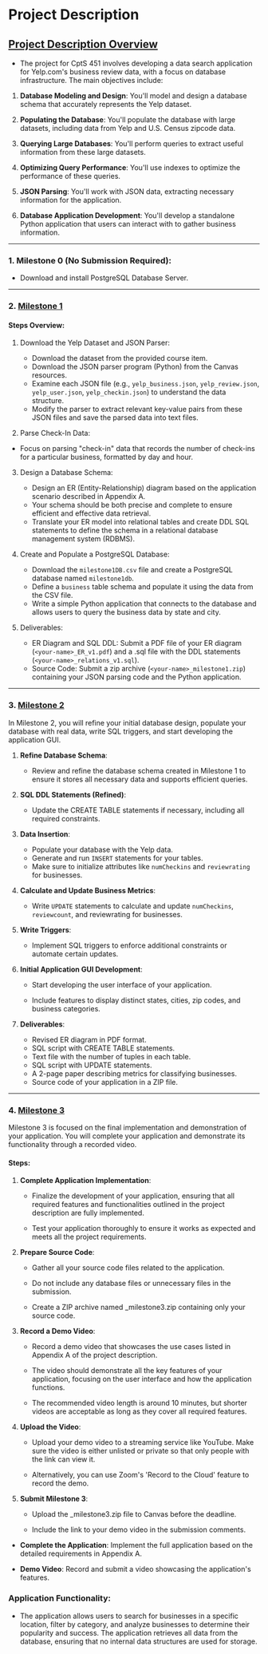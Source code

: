# Project Description

## [Project Description Overview](https://github.com/MarkShinozaki/CPTS451-DatabaseSystems/tree/Project/Project%20Description)

- The project for CptS 451 involves developing a data search application for Yelp.com's business review data, with a focus on database infrastructure. The main objectives include:

1. **Database Modeling and Design**: You'll model and design a database schema that accurately represents the Yelp dataset.
   
2. **Populating the Database**: You'll populate the database with large datasets, including data from Yelp and U.S. Census zipcode data.
   
3. **Querying Large Databases**: You'll perform queries to extract useful information from these large datasets.
   
4. **Optimizing Query Performance**: You'll use indexes to optimize the performance of these queries.
   
5. **JSON Parsing**: You'll work with JSON data, extracting necessary information for the application.
    
6. **Database Application Development**: You'll develop a standalone Python application that users can interact with to gather business information.

---


### 1. Milestone 0 (No Submission Required):

- Download and install PostgreSQL Database Server.

---

### 2. [Milestone 1](https://github.com/MarkShinozaki/CPTS451-DatabaseSystems/tree/Project/Project%20Milestone%201)

#### Steps Overview:

1. Download the Yelp Dataset and JSON Parser:
      - Download the dataset from the provided course item.
      - Download the JSON parser program (Python) from the Canvas resources.
      - Examine each JSON file (e.g., `yelp_business.json`, `yelp_review.json`, `yelp_user.json`, `yelp_checkin.json`) to understand the data structure.
      - Modify the parser to extract relevant key-value pairs from these JSON files and save the parsed data into text files.

2. Parse Check-In Data:

- Focus on parsing "check-in" data that records the number of check-ins for a particular business, formatted by day and hour.

3. Design a Database Schema:

   - Design an ER (Entity-Relationship) diagram based on the application scenario described in Appendix A.
   - Your schema should be both precise and complete to ensure efficient and effective data retrieval.
   - Translate your ER model into relational tables and create DDL SQL statements to define the schema in a relational database management system (RDBMS).

4. Create and Populate a PostgreSQL Database:

   - Download the `milestone1DB.csv` file and create a PostgreSQL database named `milestone1db`.
   - Define a `business` table schema and populate it using the data from the CSV file.
   - Write a simple Python application that connects to the database and allows users to query the business data by state and city.

5. Deliverables:

   - ER Diagram and SQL DDL: Submit a PDF file of your ER diagram (`<your-name>_ER_v1.pdf`) and a .sql file with the DDL statements (`<your-name>_relations_v1.sql`).
   - Source Code: Submit a zip archive (`<your-name>_milestone1.zip`) containing your JSON parsing code and the Python application.



--- 

### 3. [Milestone 2](https://github.com/MarkShinozaki/CPTS451-DatabaseSystems/tree/Project/Project%20Milestone%202)

In Milestone 2, you will refine your initial database design, populate your database with real data, write SQL triggers, and start developing the application GUI.


1. **Refine Database Schema**:

      - Review and refine the database schema created in Milestone 1 to ensure it stores all necessary data and supports efficient queries.

2. **SQL DDL Statements (Refined)**:

      - Update the CREATE TABLE statements if necessary, including all required constraints.

3. **Data Insertion**:

      - Populate your database with the Yelp data.
      - Generate and run `INSERT` statements for your tables.
      - Make sure to initialize attributes like `numCheckins` and `reviewrating` for businesses.

4. **Calculate and Update Business Metrics**:

      - Write `UPDATE` statements to calculate and update `numCheckins`, `reviewcount`, and reviewrating for businesses.

5. **Write Triggers**:

      - Implement SQL triggers to enforce additional constraints or automate certain updates.

6. **Initial Application GUI Development**:

      - Start developing the user interface of your application.

      - Include features to display distinct states, cities, zip codes, and business categories.

7. **Deliverables**:

      - Revised ER diagram in PDF format.
      - SQL script with CREATE TABLE statements.
      - Text file with the number of tuples in each table.
      - SQL script with UPDATE statements.
      - A 2-page paper describing metrics for classifying businesses.
      - Source code of your application in a ZIP file.


---

### 4. [Milestone 3](https://github.com/MarkShinozaki/CPTS451-DatabaseSystems/tree/Project/Project%20Milestone%203)

Milestone 3 is focused on the final implementation and demonstration of your application. You will complete your application and demonstrate its functionality through a recorded video.


#### Steps:

1. **Complete Application Implementation**:

   - Finalize the development of your application, ensuring that all required features and functionalities outlined in the project description are fully implemented.

   - Test your application thoroughly to ensure it works as expected and meets all the project requirements.

2. **Prepare Source Code**:

   - Gather all your source code files related to the application.

   - Do not include any database files or unnecessary files in the submission.

   - Create a ZIP archive named _milestone3.zip containing only your source code.

3. **Record a Demo Video**:

   - Record a demo video that showcases the use cases listed in Appendix A of the project description.

   - The video should demonstrate all the key features of your application, focusing on the user interface and how the application functions.

   - The recommended video length is around 10 minutes, but shorter videos are acceptable as long as they cover all required features.

4. **Upload the Video**:

   - Upload your demo video to a streaming service like YouTube. Make sure the video is either unlisted or private so that only people with the link can view it.

   - Alternatively, you can use Zoom's 'Record to the Cloud' feature to record the demo.

5. **Submit Milestone 3**:

   - Upload the _milestone3.zip file to Canvas before the deadline.

   - Include the link to your demo video in the submission comments.



- **Complete the Application**: Implement the full application based on the detailed requirements in Appendix A.

- **Demo Video**: Record and submit a video showcasing the application's features.

### Application Functionality:

- The application allows users to search for businesses in a specific location, filter by category, and analyze businesses to determine their popularity and success. The application retrieves all data from the database, ensuring that no internal data structures are used for storage.


































